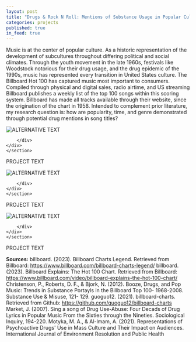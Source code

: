 ```yaml
---
layout: post
title: "Drugs & Rock N Roll: Mentions of Substance Usage in Popular Culture"
categories: projects
published: true
in_feed: true
---
```


Music is at the center of popular culture. As a historic representation of the development 
of subcultures throughout differing political and social climates. Through the youth movement in 
the late 1960s, festivals like Woodstock notorious for their drug usage, and the drug epidemic of 
the 1990s, music has represented every transition in United States culture. The Billboard Hot 100 
has captured music most important to consumers. Compiled through physical and digital sales, 
radio airtime, and US streaming Billboard publishes a weekly list of the top 100 songs within 
this scoring system. Billboard has made all tracks available through their website, since the 
origination of the chart in 1958. Intended to complement prior literature, my research question is: 
how are popularity, time, and genre demonstrated through potential drug mentions in song titles?

 <section>
	<div class="box alt">
		<div class="row gtr-50 gtr-uniform">
			<div class="col-12"><span class="image fit"><img src="https://drive.google.com/uc?export-download&id=12nFVnqQTmt3kWSeZBa_dd7iRZbORTQIU" alt="ALTERNATIVE TEXT" /></span></div>
			
		</div>
	</div>
	</section>

PROJECT TEXT

<section>
	<div class="box alt">
		<div class="row gtr-50 gtr-uniform">
			<div class="col-12"><span class="image fit"><img src="https://drive.google.com/uc?export-download&id=###" alt="ALTERNATIVE TEXT" /></span></div>
			
		</div>
	</div>
	</section>

PROJECT TEXT

<section>
	<div class="box alt">
		<div class="row gtr-50 gtr-uniform">
			<div class="col-12"><span class="image fit"><img src="https://drive.google.com/uc?export-download&id=###" alt="ALTERNATIVE TEXT" /></span></div>
			
		</div>
	</div>
	</section>

PROJECT TEXT

__Sources:__
billboard. (2023). Billboard Charts Legend. Retrieved from Billboard: 
https://www.billboard.com/billboard-charts-legend/
billboard. (2023). Billboard Explains: The Hot 100 Chart. Retrieved from Billboard: 
https://www.billboard.com/video/billboard-explains-the-hot-100-chart/
Christenson, P., Roberts, D. F., & Bjork, N. (2012). Booze, Drugs, and Pop Music: Trends in 
Substance Portayls in the Billboard Top 100- 1968-2008. Substance Use & Misuse, 121-
129.
guoguo12. (2021). billboard-charts. Retrieved from Github: 
https://github.com/guoguo12/billboard-charts
Market, J. (2007). Sing a song of Drug Use-Abuse: Four Decads of Drug Lyrics in Popular 
Music From the Sixties through the Nineties. Sociological Inquiry, 194-220.
Motyka, M. A., & Al-lmam, A. (2021). Representations of Psychoactive Drugs' Use in Mass 
Culture and Their Impact on Audiences. International Journal of Environment Resolution 
and Public Health

